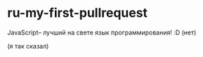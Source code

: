 # ru-my-first-pullrequest

JavaScript– лучший на свете язык программирования! :D (нет)

(я так сказал)
